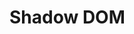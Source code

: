 # Shadow DOM

<div id="example"></div>
<script type="application/javascript">
  new Vue({
    el: '#example',
    template: '<live-code class="full" :template="code" mode="html>iframe" :debounce="200" />',
    data: {
      code:
`
<script src="${host}global.js"><\/script>

<style>
  html, body {
    margin: 0; padding: 0;
    height: 100%; width: 100%;
    background: #333;
  }
  div {
    width: 100%;
    height: 100%;
  }
  lume-element3d {
    background: deeppink;
    font-family: sans serif;
    border-radius: 5px;
  }
</style>

<script>
  LUME.defineElements()
<\/script>

<!--
<div id="div1" class="hasShadow">
  <lume-element3d
    class="rotate"
    size="100 100"
    rotation="0 -70 0"
    align-point="0.5 0.5 0.5"
    mount-point="0.5 0.5 0.5"
  >
    <h3 align="center">Hello 3D world!</h3>
  </lume-element3d>
</div>

<script type=module>
  const root = div1.attachShadow({mode: 'open'})
  root.innerHTML = \`
    <lume-scene>
      <slot></slot>
    </lume-scene>
  \`
<\/script>

<div id="div2" class="hasShadow">
  <lume-ambient-light intensity="0.7"></lume-ambient-light>
  <lume-point-light intensity="0.7" align-point="0.5 0.5" position="300 0 300"></lume-point-light>
  <lume-box
    class="rotate"
    size="100 100 100"
    color="cornflowerblue"
    rotation="0 -70 0"
    align-point="0.5 0.5 0.5"
    mount-point="0.5 0.5 0.5"
  >
    <h3 align="center">Hello 3D world!</h3>
  </lume-box>
</div>

<script type=module>
  const root = div2.attachShadow({mode: 'open'})
  root.innerHTML = \`
    <lume-scene webgl enable-css="false">
      <slot></slot>
    </lume-scene>
  \`
<\/script>

<div id="div3" class="hasShadow">
  <lume-element3d
    class="rotate"
    size="100 100"
    rotation="0 -70 0"
    align-point="0.5 0.5 0.5"
    mount-point="0.5 0.5 0.5"
  >
    <h3 align="center">Hello 3D world!</h3>
  </lume-element3d>
</div>

<script type=module>
  const root = div3.attachShadow({mode: 'open'})
  root.innerHTML = \`
    <lume-scene>
      <lume-element3d align-point="0.25 0.25">
        <slot></slot>
      </lume-element3d>
    </lume-scene>
  \`
<\/script>

<div id="div4" class="hasShadow">
  <lume-ambient-light intensity="0.7"></lume-ambient-light>
  <lume-point-light intensity="0.7" align-point="0.5 0.5" position="300 0 300"></lume-point-light>
  <lume-box
    class="rotate"
    size="100 100 100"
    color="cornflowerblue"
    rotation="0 -70 0"
    align-point="0.5 0.5 0.5"
    mount-point="0.5 0.5 0.5"
  >
    <h3 align="center">Hello 3D world!</h3>
  </lume-box>
</div>

<script type=module>
  const root = div4.attachShadow({mode: 'open'})
  root.innerHTML = \`
    <lume-scene webgl enable-css="false">
      <lume-element3d align-point="0.75 0.25">
        <slot></slot>
      </lume-element3d>
    </lume-scene>
  \`
<\/script>

<div id="div5" class="hasShadow">
  <lume-element3d>
    <lume-element3d
      class="rotate"
      size="100 100"
      rotation="0 -70 0"
      align-point="0.5 0.5 0.5"
      mount-point="0.5 0.5 0.5"
    >
      <h3 align="center">Hello 3D world!</h3>
    </lume-element3d>
  </lume-element3d>
</div>

<div id="div6" class="hasShadow">
  <lume-element3d
      id="node1"
      align-point="1 1"
      size="100 100"
      style="background: skyblue;"
  >
    <lume-element3d
      id="node2"
      class="rotate"
      size="100 100"
      rotation="0 -70 0"
      align-point="1 1"
      mount-point="0 0 0.5"
    >
      <h3 align="center">Hello 3D world!</h3>
    </lume-element3d>
  </lume-element3d>
</div>

<script type=module>
  const root = div6.attachShadow({mode: 'open'})
  root.innerHTML = \`
    <lume-scene id="scene1">
      <lume-element3d id="node3 "size="10 10" align-point="0.25 0.25" style="background: pink;">
        <slot></slot>
      </lume-element3d>
    </lume-scene>
  \`
<\/script>

<div id="div7" class="hasShadow">
  <lume-ambient-light intensity="0.7"></lume-ambient-light>
  <lume-point-light intensity="0.7" align-point="0.5 0.5" position="300 0 300"></lume-point-light>
  <lume-element3d
      id="node1"
      align-point="1 1"
      size="100 100"
      style="background: skyblue;"
  >
    <lume-box
      id="node2"
      class="rotate"
      size="100 100 100"
      rotation="0 -70 0"
      align-point="1 1"
      mount-point="0 0 0.5"
      color="cornflowerblue"
    >
      <h3 align="center">Hello 3D world!</h3>
    </lume-box>
  </lume-element3d>
</div>

<script type=module>
  const root = div7.attachShadow({mode: 'open'})
  root.innerHTML = \`
    <lume-scene id="scene1" webgl>
      <lume-element3d id="node3 "size="10 10" align-point="0.25 0.25" style="background: pink;">
        <slot></slot>
      </lume-element3d>
    </lume-scene>
  \`
<\/script>

<div id="div8" class="hasShadow">
  <lume-element3d
      id="node1"
      align-point="1 1"
      size="100 100"
      style="background: skyblue;"
  >
    <lume-box
      id="node2"
      class="rotate"
      size="100 100 100"
      rotation="0 -70 0"
      align-point="1 1"
      mount-point="0 0 0.5"
      color="cornflowerblue"
    >
      <h3 align="center">Hello 3D world!</h3>
    </lume-box>
  </lume-element3d>
</div>

<script type=module>
  const root = div8.attachShadow({mode: 'open'})
  root.innerHTML = \`
    <lume-scene id="scene1" webgl>
      <lume-element3d id="node3 "size="10 10" align-point="0.25 0.25" style="background: pink;">
        <lume-ambient-light intensity="0.7"></lume-ambient-light>
        <lume-point-light intensity="0.7" align-point="0.5 0.5" position="300 0 300"></lume-point-light>
        <slot></slot>
      </lume-element3d>
    </lume-scene>
  \`
<\/script>

<div id="div9" class="hasShadow">
  <lume-ambient-light intensity="0.7"></lume-ambient-light>
  <lume-point-light intensity="0.7" align-point="0.5 0.5" position="300 0 300"></lume-point-light>
  <lume-element3d
      id="node1"
      align-point="1 1"
      size="100 100"
      style="background: skyblue;"
  >
    <lume-box
      id="node2"
      class="rotate"
      size="100 100 100"
      rotation="0 -70 0"
      align-point="1 1"
      mount-point="0 0 0.5"
      color="cornflowerblue"
    >
      <h3 align="center">Hello 3D world!</h3>
    </lume-box>
  </lume-element3d>
</div>

<script type=module>
  const root = div9.attachShadow({mode: 'open'})
  root.innerHTML = \`
    <lume-scene id="scene1" webgl>
      <lume-element3d id="node3 "size="10 10" align-point="0.25 0.25" style="background: pink;">
        <slot></slot>
      </lume-element3d>
    </lume-scene>
  \`
  const root2 = node1.attachShadow({mode: 'open'})
  root2.innerHTML = '<slot></slot>'
<\/script>
-->

<div id="div9" class="hasShadow">
  <lume-ambient-light intensity="0.7"></lume-ambient-light>
  <lume-point-light intensity="0.7" align-point="0.5 0.5" position="300 0 300"></lume-point-light>
  <lume-element3d
      id="node1"
      align-point="1 1"
      size="100 100"
      style="background: skyblue;"
  >
    <lume-box
      id="node2"
      class="rotate"
      size="100 100 100"
      rotation="0 -70 0"
      align-point="1 1"
      mount-point="0 0 0.5"
      color="cornflowerblue"
    >
      <h3 align="center">Hello 3D world!</h3>
    </lume-box>
  </lume-element3d>
</div>

<script type=module>
  const root = div9.attachShadow({mode: 'open'})
  root.innerHTML = \`
    <lume-scene id="scene1" webgl>
      <lume-element3d id="node3 "size="10 10" align-point="0.25 0.25" style="background: pink;">
        <slot></slot>
      </lume-element3d>
    </lume-scene>
  \`
  const root2 = node1.attachShadow({mode: 'open'})
  root2.innerHTML = \`
    <lume-box size="60 60 60" align-point="1 1" color="teal">
      <slot></slot>
    </lume-box>
  \`
<\/script>

<script>
  for (const el of Array.from(document.querySelectorAll('.rotate'))) {
    el.rotation = (x, y, z) => [x, ++y, z]
  }
<\/script>

`
    },
  })
</script>
